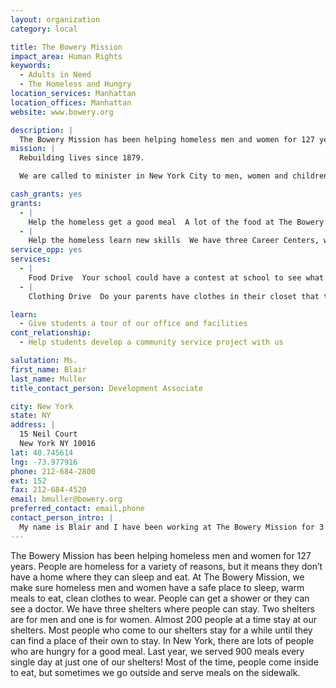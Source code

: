 ```yaml
---
layout: organization
category: local

title: The Bowery Mission
impact_area: Human Rights
keywords: 
  - Adults in Need
  - The Homeless and Hungry
location_services: Manhattan
location_offices: Manhattan
website: www.bowery.org

description: |
  The Bowery Mission has been helping homeless men and women for 127 years.  People are homeless for a variety of reasons, but it means they don’t have a home where they can sleep and eat.  At The Bowery Mission, we make sure homeless men and women have a safe place to sleep, warm meals to eat, clean clothes to wear.  People can get a shower or they can see a doctor.  We have three shelters where people can stay.  Two shelters are for men and one is for women.  Almost 200 people at a time stay at our shelters.  Most people who come to our shelters stay for a while until they can find a place of their own to stay.  In New York, there are lots of people who are hungry for a good meal.  Last year, we served 900 meals every single day at just one of our shelters!  Most of the time, people come inside to eat, but sometimes we go outside and serve meals on the sidewalk.
mission: |
  Rebuilding lives since 1879.

  We are called to minister in New York City to men, women and children caught in cycles of poverty, hopelessness and dependencies of many kinds, and to see their lives transformed to hope, joy, lasting productivity and eternal life through the power of Jesus Christ. 

cash_grants: yes
grants: 
  - |
    Help the homeless get a good meal  A lot of the food at The Bowery Mission is donated, so it costs us only $1.59 for each meal we serve.  It’s a real bargain!  You could figure out how many meals you want to buy.  You could buy 100 meals for $159 or 200 meals for $318 or 300 meals for $477.
  - |
    Help the homeless learn new skills  We have three Career Centers, where men and women can learn how to use computers or be trained in other skills.  Some men and women who never finished high school can earn their diplomas at our Career Centers.  It costs $155 to run a Career Center for one day.  You can decide how many days you would like to sponsor: two days cost $310 and three days cost $620.
service_opp: yes
services: 
  - |
    Food Drive  Your school could have a contest at school to see what class could collect the most food for the homeless.  Before you start, be sure to ask us at The Bowery Mission what kinds of food we need the most.  For one week, students can bring the food to school.  At the end of the contest, you can have prizes for the winning class.
  - |
    Clothing Drive  Do your parents have clothes in their closet that they never wear?  What about your friends’ parents?  You could ask them to share their clothes with the homeless.  Then you could get someone to take all of the clothes and drop them off at The Bowery Mission.

learn: 
  - Give students a tour of our office and facilities
cont_relationship: 
  - Help students develop a community service project with us

salutation: Ms.
first_name: Blair
last_name: Muller
title_contact_person: Development Associate

city: New York
state: NY
address: |
  15 Neil Court  
  New York NY 10016
lat: 40.745614
lng: -73.977916
phone: 212-684-2800
ext: 152
fax: 212-684-4520
email: bmuller@bowery.org
preferred_contact: email,phone
contact_person_intro: |
  My name is Blair and I have been working at The Bowery Mission for 3 years.  At The Bowery Mission, I help to raise money through fundraising events.  These events bring awareness to what The Bowery Mission does and also raises money to fund our programs and help feed those in need.  Fundraising events are just one way that people choose to give.  I have not worked with Common Cents schools in the past, but I look forward to meeting you!
---
```

The Bowery Mission has been helping homeless men and women for 127 years.  People are homeless for a variety of reasons, but it means they don’t have a home where they can sleep and eat.  At The Bowery Mission, we make sure homeless men and women have a safe place to sleep, warm meals to eat, clean clothes to wear.  People can get a shower or they can see a doctor.  We have three shelters where people can stay.  Two shelters are for men and one is for women.  Almost 200 people at a time stay at our shelters.  Most people who come to our shelters stay for a while until they can find a place of their own to stay.  In New York, there are lots of people who are hungry for a good meal.  Last year, we served 900 meals every single day at just one of our shelters!  Most of the time, people come inside to eat, but sometimes we go outside and serve meals on the sidewalk.